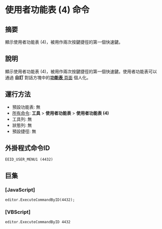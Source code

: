 # 使用者功能表 (4) 命令

## 摘要

顯示使用者功能表 (4)，被用作兩次按鍵捷徑的第一個快速鍵。

## 說明

顯示使用者功能表 (4)，被用作兩次按鍵捷徑的第一個快速鍵。使用者功能表可以通過 **自訂** 對話方塊中的[**功能表** 頁面](../../dlg/customize/menus/index) 個人化。

## 運行方法

- 預設功能表: 無
- [所有命令](all_commands): **工具** >
**使用者功能表** \> **使用者功能表 (4)**
- 工具列: 無
- 狀態列: 無
- 預設捷徑: 無

## 外掛程式命令ID

```
EEID_USER_MENU1 (4432)```

## 巨集

### \[JavaScript\]

```
editor.ExecuteCommandByID(4432);
```

### \[VBScript\]

```
editor.ExecuteCommandByID 4432
```
